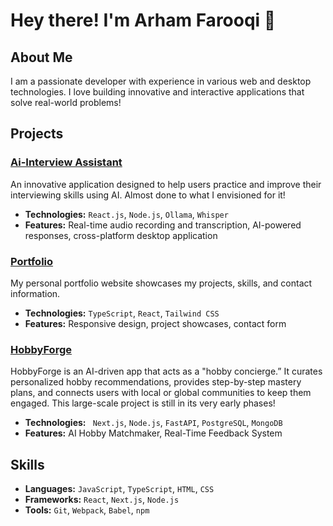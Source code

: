 # Hey there! I'm Arham Farooqi 👋

## About Me
I am a passionate developer with experience in various web and desktop technologies. I love building innovative and interactive applications that solve real-world problems!

## Projects

### [Ai-Interview Assistant](https://github.com/ArhamF/ai-interview-assistant)
An innovative application designed to help users practice and improve their interviewing skills using AI. Almost done to what I envisioned for it!
- **Technologies:** ```React.js```, ```Node.js```, ```Ollama```, ```Whisper```
- **Features:** Real-time audio recording and transcription, AI-powered responses, cross-platform desktop application

### [Portfolio](https://github.com/ArhamF/portfolio)
My personal portfolio website showcases my projects, skills, and contact information.
- **Technologies:** ```TypeScript```, ```React```, ```Tailwind CSS```
- **Features:** Responsive design, project showcases, contact form

### [HobbyForge](https://github.com/ArhamF/hobbyforge)
HobbyForge is an AI-driven app that acts as a "hobby concierge.” It curates personalized hobby recommendations, provides step-by-step mastery plans, and connects users with local or global communities to keep them engaged. This large-scale project is still in its very early phases!
- **Technologies:** ```	Next.js```, ```Node.js```, ```FastAPI```, ```PostgreSQL```, ```MongoDB```
- **Features:** AI Hobby Matchmaker, Real-Time Feedback System

## Skills
- **Languages:** ```JavaScript```, ```TypeScript```, ```HTML```, ```CSS```
- **Frameworks:** ```React```, ```Next.js```, ```Node.js```
- **Tools:** ```Git```, ```Webpack```, ```Babel```, ```npm```
